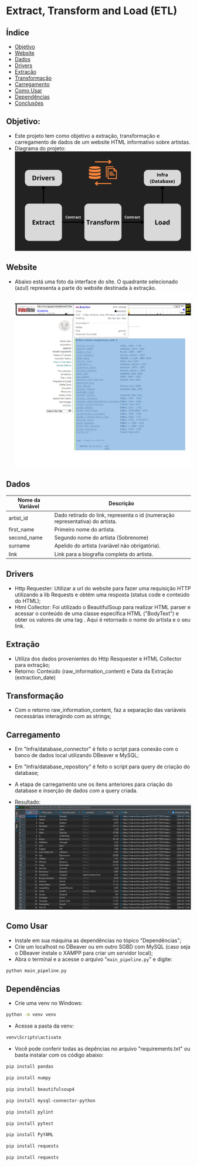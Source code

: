 # Extract, Transform and Load (ETL)

## Índice
- [Objetivo](#objetivo)
- [Website](#website)
- [Dados](#dados)
- [Drivers](#drivers)
- [Extração](#extração)
- [Transformação](#transformação)
- [Carregamento](#carregamento)
- [Como Usar](#como-usar)
- [Dependências](#dependências)
- [Conclusões](#conclusões)

## Objetivo:
* Este projeto tem como objetivo a extração, transformação e carregamento de dados de um website HTML informativo sobre artistas.
* Diagrama do projeto:
![ETL](./etl.png)

## Website
* Abaixo está uma foto da interface do site. O quadrante selecionado (azul) representa a parte do website destinada à extração.
![Website](./website.png)


## Dados 

| Nome da Variável            | Descrição                                                       |
|-----------------------------|-----------------------------------------------------------------|
| artist_id                   | Dado retirado do link, representa o id (numeração representativa) do artista. |
| first_name                | Primeiro nome do artista. |
| second_name                        | Segundo nome do artista (Sobrenome) |
| surname                | Apelido do artista (variável não obrigatória). |
| link                         | Link para a biografia completa do artista. |

## Drivers
* Http Requester: Utilizar a url do website para fazer uma requisição HTTP utilizando a lib Requests e obtém uma resposta (status code e conteúdo do HTML);
* Html Collector: Foi utilizado o BeautifulSoup para realizar HTML parser e acessar o conteúdo de uma classe específica HTML ("BodyText") e obter os valores de uma tag <a>. Aqui é retornado o nome do artista e o seu link.

## Extração
* Utiliza dos dados provenientes do Http Resquester e HTML Collector para extração; 
* Retorno: Conteúdo (raw_information_content) e Data da Extração (extraction_date)

## Transformação
* Com o retorno raw_information_content, faz a separação das variáveis necessárias interagindo com as strings;

## Carregamento
* Em "Infra/database_connector" é feito o script para conexão com o banco de dados local utilizando DBeaver e MySQL;
* Em "Infra/database_repository" é feito o script para query de criação do database;
* A etapa de carregamento une os itens anteriores para criação do database e inserção de dados com a query criada.

* Resultado:
![Load](./load.PNG)

## Como Usar

* Instale em sua máquina as dependências no tópico "Dependências";
* Crie um localhost no DBeaver ou em outro SGBD com MySQL (caso seja o DBeaver instale o XAMPP para criar um servidor local);
* Abra o terminal e a acesse o arquivo "`main_pipeline.py`" e digite:
```bash
python main_pipeline.py
```

## Dependências
* Crie uma venv no Windows: 
```bash
python -m venv venv 
```
* Acesse a pasta da venv:
```bash
venv\Scripts\activate
```

* Você pode conferir todas as depências no arquivo "requirements.txt" ou basta instalar com os código abaixo:

```bash
pip install pandas
```
```bash
pip install numpy
```
```bash
pip install beautifulsoup4
```
```bash
pip install mysql-connector-python
```
```bash
pip install pylint
```
```bash
pip install pytest
```
```bash
pip install PyYAML
```
```bash
pip install requests
```
```bash
pip install requests
```
